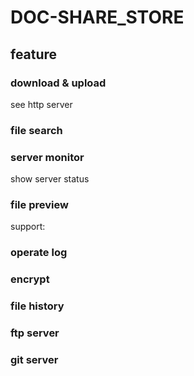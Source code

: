 # DOC-SHARE_STORE

## feature

### download & upload

see http server

### file search

### server monitor

show server status

### file preview

support:

### operate log

### encrypt

### file history

### ftp server

### git server